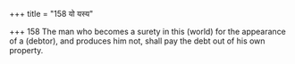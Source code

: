 +++
title = "158 यो यस्य"

+++
158	The man who becomes a surety in this (world) for the appearance of a (debtor), and produces him not, shall pay the debt out of his own property.